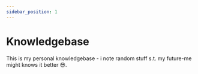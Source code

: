 ```yaml
---
sidebar_position: 1
---
```


# Knowledgebase

This is my personal knowledgebase - i note random stuff s.t. my future-me might knows it better 😎.